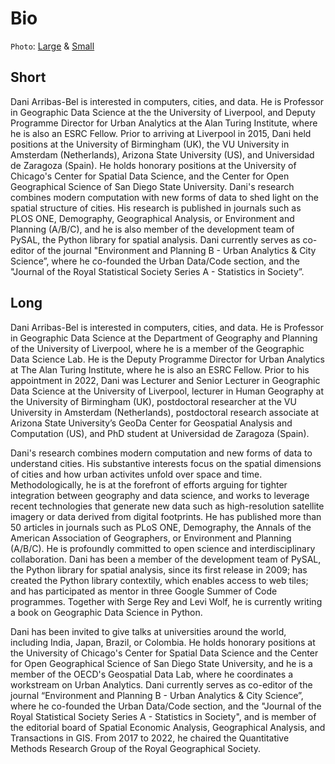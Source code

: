 # Bio

`Photo`: [Large](assets/img/dab_large.jpg) & [Small](assets/img/dab_small.jpg)

## Short

<p class='longform'>
Dani Arribas-Bel is interested in computers, cities, and data. He is Professor in Geographic Data Science at the the University of Liverpool, and Deputy Programme Director for Urban Analytics at the Alan Turing Institute, where he is also an ESRC Fellow. Prior to arriving at Liverpool in 2015, Dani held positions at the University of Birmingham (UK), the VU University in Amsterdam (Netherlands), Arizona State University (US), and Universidad de Zaragoza (Spain). He holds honorary positions at the University of Chicago's Center for Spatial Data Science, and the Center for Open Geographical Science of San Diego State University. Dani's research combines modern computation with new forms of data to shed light on the spatial structure of cities. His research is published in journals such as PLOS ONE, Demography, Geographical Analysis, or Environment and Planning (A/B/C), and he is also member of the development team of PySAL, the Python library for spatial analysis. Dani currently serves as co-editor of the journal "Environment and Planning B - Urban Analytics & City Science”, where he co-founded the Urban Data/Code section, and the "Journal of the Royal Statistical Society Series A - Statistics in Society”.
</p>

## Long

<p class='longform'>
Dani Arribas-Bel is interested in computers, cities, and data. He is Professor in Geographic Data Science at the Department of Geography and Planning of the University of Liverpool, where he is a member of the Geographic Data Science Lab. He is the Deputy Programme Director for Urban Analytics at The Alan Turing Institute, where he is also an ESRC Fellow. Prior to his appointment in 2022, Dani was Lecturer and Senior Lecturer in Geographic Data Science at the University of Liverpool, lecturer in Human Geography at the University of Birmingham (UK), postdoctoral researcher at the VU University in Amsterdam (Netherlands), postdoctoral research associate at Arizona State University’s GeoDa Center for Geospatial Analysis and Computation (US), and PhD student at Universidad de Zaragoza (Spain).
</p>

<p class='longform'>
Dani's research combines modern computation and new forms of data to understand cities. His substantive interests focus on the spatial dimensions of cities and how urban activites unfold over space and time. Methodologically, he is at the forefront of efforts arguing for tighter integration between geography and data science, and works to leverage recent technologies that generate new data such as high-resolution satellite imagery or data derived from digital footprints. He has published more than 50 articles in journals such as PLoS ONE, Demography, the Annals of the American Association of Geographers, or Environment and Planning (A/B/C). He is profoundly committed to open science and interdisciplinary collaboration. Dani has been a member of the development team of PySAL, the Python library for spatial analysis, since its first release in 2009; has created the Python library contextily, which enables access to web tiles; and has participated as mentor in three Google Summer of Code programmes. Together with Serge Rey and Levi Wolf, he is currently writing a book on Geographic Data Science in Python.
</p>

<p class='longform'>
Dani has been invited to give talks at universities around the world, including India, Japan, Brazil, or Colombia. He holds honorary positions at the University of Chicago's Center for Spatial Data Science and the Center for Open Geographical Science of San Diego State University, and he is a member of the OECD's Geospatial Data Lab, where he coordinates a workstream on Urban Analytics.
Dani currently serves as co-editor of the journal “Environment and Planning B - Urban Analytics & City Science”, where he co-founded the Urban Data/Code section, and the "Journal of the Royal Statistical Society Series A - Statistics in Society", and is member of the editorial board of Spatial Economic Analysis, Geographical Analysis, and Transactions in GIS. From 2017 to 2022, he chaired the Quantitative Methods Research Group of the Royal Geographical Society.
</p>
